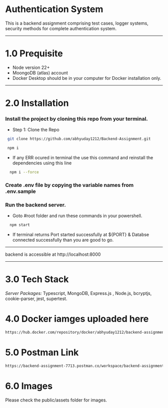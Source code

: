 # Authentication System

This is a backend assignment comprising test cases, logger systems, security methods for complete authentication system.

-----

# 1.0 Prequisite
- Node version 22+
- MoongoDB (atlas) account
- Docker Desktop should be in your computer for Docker installation only.

-----

# 2.0 Installation

### Install the project by cloning this repo from your terminal.

- Step 1: Clone the Repo

```bash
 git clone https://github.com/abhyuday1212/Backend-Assignment.git
```

```bash
 npm i
```

- If any ERR ocured in terminal the use this command and reinstall the dependencies using this line

```bash
  npm i --force
```

### Create .env file by copying the variable names from .env.sample


### Run the backend server.

- Goto #root folder and run these commands in your powershell.

```bash
  npm start
```

- If terminal returns Port started successfully at ${PORT} & Databse connected successfully than you are good to go.


---

backend is accessible at http://localhost:8000

---

# 3.0 Tech Stack

_Server Packages:_ Typescript, MongoDB, Express.js , Node.js, bcryptjs, cookie-parser, jest, supertest.


# 4.0 Docker iamges uploaded here

```bash
https://hub.docker.com/repository/docker/abhyuday1212/backend-assignment
```

 

# 5.0 Postman Link

```bash
https://backend-assignment-7713.postman.co/workspace/backend-assignment-Workspace~86dacae8-dd00-4f7c-9a24-12ba3377e181/collection/29496688-5a0d9a86-8c50-4072-bd0c-6c02b3f3a1c1?action=share&creator=29496688
```

# 6.0 Images
Please check the public/assets folder for images.

 
